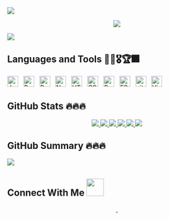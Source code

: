 <!-- <a href="#" target="_blank">
  <img src="svg/kimphu.svg" width="1200" alt="" />
</a> -->

<img src="https://user-images.githubusercontent.com/73097560/115834477-dbab4500-a447-11eb-908a-139a6edaec5c.gif">
<p align="center" color="#36BCF7FF"><img src="https://readme-typing-svg.herokuapp.com?lines=I'm+an+Information+Technology+Engineer;I'm+a+Mobile+Developer;"></p>
<img src="https://user-images.githubusercontent.com/73097560/115834477-dbab4500-a447-11eb-908a-139a6edaec5c.gif">

## Languages and Tools 🥃🥇🎖🏆🎆
<span><img src="https://img.shields.io/badge/JavaScript-282C34?logo=javascript&logoColor=F7DF1E" alt="JavaScript logo" title="JavaScript" height="25" /></span>
&nbsp;
<span><img src="https://img.shields.io/badge/ReactJS-282C34?logo=react&logoColor=61DAFB" alt="ReactJS logo" title="ReactJS" height="25" /></span>
&nbsp;
<span><img src="https://img.shields.io/badge/Redux-282C34?logo=redux&logoColor=764ABC" alt="Redux logo" title="Redux" height="25" /></span>
&nbsp;
<span><img src="https://img.shields.io/badge/Node.js-282C34?logo=node.js&logoColor=00F200" alt="Node.js logo" title="Node.js" height="25" /></span>
&nbsp;
<span><img src="https://img.shields.io/badge/HTML5-282C34?logo=html5&logoColor=E34F26" alt="HTML5 logo" title="HTML5" height="25" /></span>
&nbsp;
<span><img src="https://img.shields.io/badge/CSS3-282C34?logo=css3&logoColor=1572B6" alt="CSS3 logo" title="CSS3" height="25" /></span>
&nbsp;
<span><img src="https://img.shields.io/badge/Bootstrap-282C34?logo=bootstrap&logoColor=7952B3" alt="Bootstrap logo" title="Bootstrap" height="25" /></span>
&nbsp;
<span><img src="https://img.shields.io/badge/ESLint-282C34?logo=eslint&logoColor=4B32C3" alt="ESLint logo" title="ESLint" height="25" /></span>
&nbsp;
<span><img src="https://img.shields.io/badge/git-282C34?logo=git&logoColor=F05032" alt="git logo" title="git" height="25" /></span>
&nbsp;
<span><img src="https://img.shields.io/badge/VS%20Code-282C34?logo=visual-studio-code&logoColor=007ACC" alt="Visual Studio Code logo" title="Visual Studio Code" height="25" /></span>
&nbsp;

## GitHub Stats 🔥🔥🔥
<div align=center>
  <a href="#" title="">
    <img src="https://github-readme-stats.vercel.app/api/top-langs/?username=trankimphu0609&hide=c%23,powershell,Mathematica,Ruby,Objective-C,Objective-C%2b%2b,Cuda&title_color=61dafb&text_color=ffffff&icon_color=61dafb&bg_color=20232a&langs_count=8&layout=compact&border_color=61dafb&hide_border=true" />
  </a>
  <a href="#" title="">
    <img src="https://github-readme-stats.vercel.app/api?username=trankimphu0609&show_icons=true&theme=react&border_color=61dafb&hide_border=true" />
  </a>
  <a href="https://github-profile-summary-cards.vercel.app/api/cards/repos-per-language?username=trankimphu0609">
    <img src="https://github-profile-summary-cards.vercel.app/api/cards/repos-per-language?username=trankimphu0609&theme=dracula"/>
  </a>
  <a href="https://github-profile-summary-cards.vercel.app/api/cards/most-commit-language?username=trankimphu0609&">
    <img src="https://github-profile-summary-cards.vercel.app/api/cards/most-commit-language?username=trankimphu0609&theme=dracula"/>
  </a>
  <a href="https://github-profile-summary-cards.vercel.app/api/cards/stats?username=trankimphu0609">
    <img src="https://github-profile-summary-cards.vercel.app/api/cards/stats?username=trankimphu0609&theme=dracula"/>
  </a>
  <a href="https://github-profile-summary-cards.vercel.app/api/cards/productive-time?username=trankimphu0609">
    <img src="https://github-profile-summary-cards.vercel.app/api/cards/productive-time?username=trankimphu0609&theme=dracula"/>
  </a>
</div>

## GitHub Summary 🔥🔥🔥
<a href="#" title="Most Used Languages">
   <img align=center src="http://github-profile-summary-cards.vercel.app/api/cards/profile-details?username=trankimphu0609&theme=radical" />
</a>

## Connect With Me <img src="https://media.giphy.com/media/hvRJCLFzcasrR4ia7z/giphy.gif" width="40px"></a>
<!-- https://icons8.com -->
<div align="center">
  <a href="https://facebook.com/tkp0609" target="blank">
    <img src="https://img.icons8.com/bubbles/100/000000/facebook-new.png" alt="" />
  </a>
  <a href="https://instagram.com/tkp0609" target="blank">
    <img src="https://img.icons8.com/bubbles/100/000000/instagram.png" alt="" />
  </a>
</div>
